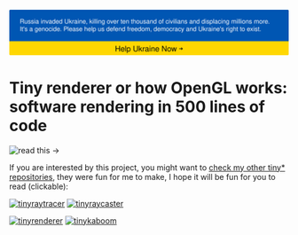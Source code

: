[![Stand With Ukraine](https://raw.githubusercontent.com/vshymanskyy/StandWithUkraine/main/banner2-direct.svg)](https://standwithukraine.pp.ua)



# Tiny renderer or how OpenGL works: software rendering in 500 lines of code

![read this ->](https://raw.githubusercontent.com/ssloy/tinyraycaster/master/doc/readthis.png?2)

If you are interested by this project, you might want to [check my other tiny* repositories](https://github.com/ssloy), they were fun for me to make, I hope it will be fun for you to read (clickable):

[![tinyraytracer](https://raw.githubusercontent.com/ssloy/tinyraycaster/master/doc/tinyraytracer.jpg)](https://github.com/ssloy/tinyraytracer/wiki)
[![tinyraycaster](https://raw.githubusercontent.com/ssloy/tinyraycaster/master/doc/tinyraycaster.jpg)](https://github.com/ssloy/tinyraycaster/wiki)

[![tinyrenderer](https://raw.githubusercontent.com/ssloy/tinyraycaster/master/doc/tinyrenderer_border.jpg)](https://github.com/ssloy/tinyrenderer/wiki/Lesson-0:-getting-started)
[![tinykaboom](https://raw.githubusercontent.com/ssloy/tinyraycaster/master/doc/tinykaboom.jpg)](https://github.com/ssloy/tinykaboom/wiki)
